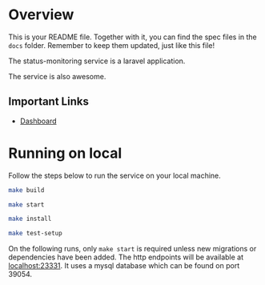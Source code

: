 # Overview

This is your README file. Together with it, you can find the spec files in the `docs` folder. Remember to keep them updated, just like this file!

The status-monitoring service is a laravel application.

The service is also awesome.

## Important Links

- [Dashboard](https://onenr.io/your-dashboard-url)

# Running on local

Follow the steps below to run the service on your local machine.

<Steps title="First run on local">
<Step title="Build">

```bash
make build
```

</Step>
<Step title="Start">

```bash
make start
```

</Step>
<Step title="Install dependencies">

```bash
make install
```
</Step>
<Step title="Setup Tests">

```bash
make test-setup
```
</Step>
</Steps>

On the following runs, only `make start` is required unless new migrations or dependencies have been added.
The http endpoints will be available at [localhost:23331](http://localhost:23331).
It uses a mysql database which can be found on port 39054.
